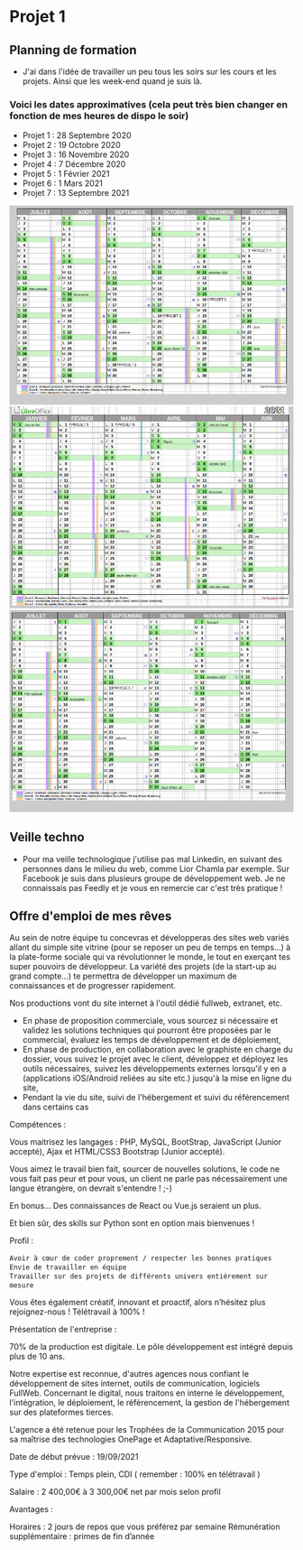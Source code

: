 # Projet 1

## Planning de formation

- J'ai dans l'idée de travailler un peu tous les soirs sur les cours et les projets. Ainsi que les week-end quand je suis là.

### Voici les dates approximatives (cela peut très bien changer en fonction de mes heures de dispo le soir)

- Projet 1 : 28 Septembre 2020  
- Projet 2 : 19 Octobre 2020  
- Projet 3 : 16 Novembre 2020  
- Projet 4 : 7 Décembre 2020  
- Projet 5 : 1 Février 2021 
- Projet 6 : 1 Mars 2021  
- Projet 7 : 13 Septembre 2021

<img src="PLANNING_OCR.png">
<img src="PLANNING_OCR2.png">
<img src="PLANNING_OCR3.png">

## Veille techno

- Pour ma veille technologique j'utilise pas mal Linkedin, en suivant des personnes dans le milieu du web, comme Lior Chamla par exemple. Sur Facebook je suis dans plusieurs groupe de développement web. Je ne connaissais pas Feedly et je vous en remercie car c'est très pratique !

## Offre d'emploi de mes rêves

Au sein de notre équipe tu concevras et développeras des sites web variés allant du simple site vitrine (pour se reposer un peu de temps en temps…) à la plate-forme sociale qui va révolutionner le monde, le tout en exerçant tes super pouvoirs de développeur. La variété des projets (de la start-up au grand compte…) te permettra de développer un maximum de connaissances et de progresser rapidement. 

Nos productions vont du site internet à l'outil dédié fullweb, extranet, etc.
- En phase de proposition commerciale, vous sourcez si nécessaire et validez les solutions techniques qui pourront être proposées par le commercial, évaluez les temps de développement et de déploiement,
- En phase de production, en collaboration avec le graphiste en charge du dossier, vous suivez le projet avec le client, développez et déployez les outils nécessaires, suivez les développements externes lorsqu'il y en a (applications iOS/Android reliées au site etc.) jusqu'à la mise en ligne du site,
- Pendant la vie du site, suivi de l'hébergement et suivi du référencement dans certains cas

Compétences : 

Vous maitrisez les langages : PHP, MySQL, BootStrap, JavaScript (Junior accepté),  Ajax et HTML/CSS3 Bootstrap (Junior accepté).

Vous aimez le travail bien fait, sourcer de nouvelles solutions, le code ne vous fait pas peur et pour vous, un client ne parle pas nécessairement une langue étrangère, on devrait s'entendre ! ;-)

En bonus… Des connaissances de React ou Vue.js seraient un plus.

Et bien sûr, des skills sur Python sont en option mais bienvenues !

Profil : 

    Avoir à cœur de coder proprement / respecter les bonnes pratiques
    Envie de travailler en équipe
    Travailler sur des projets de différents univers entièrement sur mesure


Vous êtes également créatif, innovant et proactif, alors n’hésitez plus rejoignez-nous ! Télétravail à 100% !

Présentation de l'entreprise :

70% de la production est digitale.
Le pôle développement est intégré depuis plus de 10 ans.

Notre expertise est reconnue, d'autres agences nous confiant le développement de sites internet, outils de communication, logiciels FullWeb.
Concernant le digital, nous traitons en interne le développement, l'intégration, le déploiement, le référencement, la gestion de l'hébergement sur des plateformes tierces.

L'agence a été retenue pour les Trophées de la Communication 2015 pour sa maîtrise des technologies OnePage et Adaptative/Responsive.

Date de début prévue : 19/09/2021

Type d'emploi : Temps plein, CDI ( remember : 100% en télétravail )

Salaire : 2 400,00€ à 3 300,00€ net par mois selon profil

Avantages :

Horaires : 2 jours de repos que vous préférez par semaine 
Rémunération supplémentaire : primes de fin d’année
